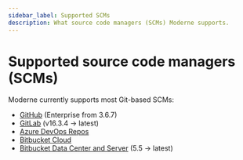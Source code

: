 ```yaml
---
sidebar_label: Supported SCMs
description: What source code managers (SCMs) Moderne supports.
---
```


# Supported source code managers (SCMs)

Moderne currently supports most Git-based SCMs:

* [GitHub](https://github.com/) (Enterprise from 3.6.7)
* [GitLab](https://about.gitlab.com/) (v16.3.4 -> latest)
* [Azure DevOps Repos](https://azure.microsoft.com/en-us/products/devops/repos)
* [Bitbucket Cloud](https://bitbucket.org/product/premium)
* [Bitbucket Data Center and Server](https://confluence.atlassian.com/bitbucketserver/bitbucket-data-center-872143591.html) (5.5 -> latest)
